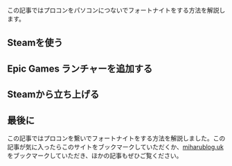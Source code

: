 この記事ではプロコンをパソコンにつないでフォートナイトをする方法を解説します。

## Steamを使う

## Epic Games ランチャーを追加する

## Steamから立ち上げる

## 最後に
この記事ではプロコンを繋いでフォートナイトをする方法を解説しました。この記事が気に入ったらこのサイトをブックマークしていただくか、[miharublog.uk](https://miharublog.uk)をブックマークしていただき、ほかの記事もぜひご覧ください。

